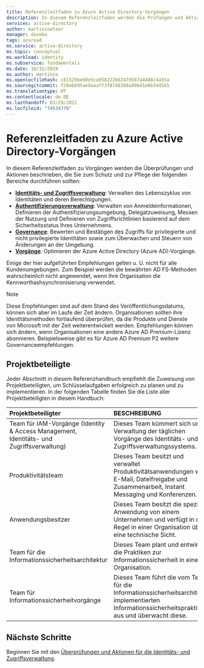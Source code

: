 ```yaml
---
title: Referenzleitfaden zu Azure Active Directory-Vorgängen
description: In diesem Referenzleitfaden werden die Prüfungen und Aktionen beschrieben, die Sie zum Schutz und zur Pflege von Identitäts- und Zugriffsverwaltung, Authentifizierung, Governance und Vorgängen durchführen sollten.
services: active-directory
author: martincoetzer
manager: daveba
tags: azuread
ms.service: active-directory
ms.topic: conceptual
ms.workload: identity
ms.subservice: fundamentals
ms.date: 10/31/2019
ms.author: martinco
ms.openlocfilehash: c815256e60e5ca6582220d247d587a4488c4a55a
ms.sourcegitcommit: f28ebb95ae9aaaff3f87d8388a09b41e0b3445b5
ms.translationtype: HT
ms.contentlocale: de-DE
ms.lasthandoff: 03/29/2021
ms.locfileid: "74534770"
---
```

# <a name="azure-active-directory-operations-reference-guide"></a>Referenzleitfaden zu Azure Active Directory-Vorgängen

In diesem Referenzleitfaden zu Vorgängen werden die Überprüfungen und Aktionen beschrieben, die Sie zum Schutz und zur Pflege der folgenden Bereiche durchführen sollten:

- **[Identitäts- und Zugriffsverwaltung](active-directory-ops-guide-iam.md)**: Verwalten des Lebenszyklus von Identitäten und deren Berechtigungen.
- **[Authentifizierungsverwaltung](active-directory-ops-guide-auth.md)**: Verwalten von Anmeldeinformationen, Definieren der Authentifizierungsumgebung, Delegatzuweisung, Messen der Nutzung und Definieren von Zugriffsrichtlinien basierend auf dem Sicherheitsstatus Ihres Unternehmens.
- **[Governance](active-directory-ops-guide-govern.md)**: Bewerten und Bestätigen des Zugriffs für privilegierte und nicht privilegierte Identitäten sowie zum Überwachen und Steuern von Änderungen an der Umgebung.
- **[Vorgänge](active-directory-ops-guide-ops.md)**: Optimieren der Azure Active Directory (Azure AD)-Vorgänge.

Einige der hier aufgeführten Empfehlungen gelten u. U. nicht für alle Kundenumgebungen. Zum Beispiel werden die bewährten AD FS-Methoden wahrscheinlich nicht angewendet, wenn Ihre Organisation die Kennworthashsynchronisierung verwendet.

> [!NOTE]
> Diese Empfehlungen sind auf dem Stand des Veröffentlichungsdatums, können sich aber im Laufe der Zeit ändern. Organisationen sollten ihre Identitätsmethoden fortlaufend überprüfen, da die Produkte und Dienste von Microsoft mit der Zeit weiterentwickelt werden. Empfehlungen können sich ändern, wenn Organisationen eine andere Azure AD Premium-Lizenz abonnieren. Beispielsweise gibt es für Azure AD Premium P2 weitere Governanceempfehlungen.

## <a name="stakeholders"></a>Projektbeteiligte

Jeder Abschnitt in diesem Referenzhandbuch empfiehlt die Zuweisung von Projektbeteiligten, um Schlüsselaufgaben erfolgreich zu planen und zu implementieren. In der folgenden Tabelle finden Sie die Liste aller Projektbeteiligten in diesem Handbuch:

| Projektbeteiligter | BESCHREIBUNG |
| :- | :- |
| Team für IAM-Vorgänge (Identity & Access Management, Identitäts- und Zugriffsverwaltung) | Dieses Team kümmert sich um die Verwaltung der täglichen Vorgänge des Identitäts- und Zugriffsverwaltungssystems. |
| Produktivitätsteam | Dieses Team besitzt und verwaltet Produktivitätsanwendungen wie E-Mail, Dateifreigabe und Zusammenarbeit, Instant Messaging und Konferenzen. |
| Anwendungsbesitzer | Dieses Team besitzt die spezielle Anwendung von einem Unternehmen und verfügt in der Regel in einer Organisation über eine technische Sicht. |
| Team für die Informationssicherheitsarchitektur | Dieses Team plant und entwirft die Praktiken zur Informationssicherheit in einer Organisation. |
| Team für Informationssicherheitvorgänge | Dieses Team führt die vom Team für die Informationssicherheitsarchitektur implementierten Informationssicherheitspraktiken aus und überwacht diese. |

## <a name="next-steps"></a>Nächste Schritte

Beginnen Sie mit den [Überprüfungen und Aktionen für die Identitäts- und Zugriffsverwaltung](active-directory-ops-guide-iam.md).

